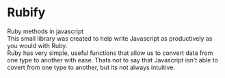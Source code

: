 # Rubify
Ruby methods in javascript
<br>
This small library was created to help write Javascript as productively as you would with Ruby.
<br>
Ruby has very simple, useful functions that allow us to convert data from one type to another with ease.  Thats not to say that Javascript isn't able to covert from one type to another, but its not always intuitive.

